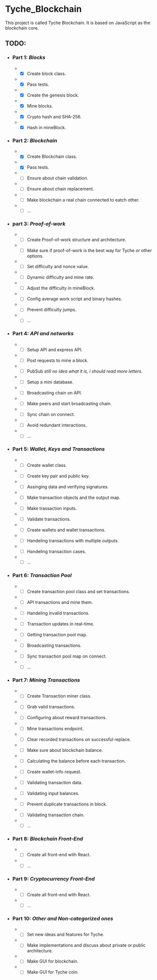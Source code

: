 # Tyche_Blockchain

This project is called Tyche Blockchain. It is based on JavaScript as the blockchain core.

## TODO:
* ### Part 1: _Blocks_
    * - [x] Create block class.
    * - [x] Pass tests.
    * - [x] Create the genesis block.
    * - [x] Mine blocks.
    * - [x] Crypto hash and SHA-256.
    * - [x] Hash in mineBlock.
* ### Part 2: _Blockchain_
    * - [x] Create Blockchain class.
    * - [x] Pass tests.
    * - [ ] Ensure about chain validation.
    * - [ ] Ensure about chain replacement.
    * - [ ] Make blockchain a real chain connected to eatch other.
    * - [ ] ...
* ### part 3: _Proof-of-work_
    * - [ ] Create Proof-of-work structure and architecture.
    * - [ ] Make sure if proof-of-work is the best way for Tyche or other options.
    * - [ ] Set difficulty and nonce value.
    * - [ ] Dynamic difficulty and mine rate.
    * - [ ] Adjust the difficulty in mineBlock.
    * - [ ] Config average work script and binary hashes.
    * - [ ] Prevent difficulty jumps.
    * - [ ] ...
* ### Part 4: _API and networks_
    * - [ ] Setup API and express API.
    * - [ ] Post requests to mine a block.
    * - [ ] PubSub _still no idea what it is, i should read more letters._
    * - [ ] Setup a mini database.
    * - [ ] Broadcasting chain on API.
    * - [ ] Make peers and start broadcasting chain.
    * - [ ] Sync chain on connect.
    * - [ ] Avoid redundant interactions.
    * - [ ] ...
* ### Part 5: _Wallet, Keys and Transactions_
    * - [ ] Create wallet class.
    * - [ ] Create key pair and public key.
    * - [ ] Assinging data and verifying signatures.
    * - [ ] Make transaction objects and the output map.
    * - [ ] Make trassaction inputs.
    * - [ ] Validate transactions.
    * - [ ] Create wallets and wallet transactions.
    * - [ ] Handeling transactions with multiple outputs.
    * - [ ] Handeling transaction cases.
    * - [ ] ...
* ### Part 6: _Transaction Pool_
    * - [ ] Create transaction pool class and set transactions.
    * - [ ] API transactions and mine them.
    * - [ ] Handeling invalid transactions.
    * - [ ] Transaction updates in real-time.
    * - [ ] Getting transaction pool map.
    * - [ ] Broadcasting transactions.
    * - [ ] Sync transaction pool map on connect.
    * - [ ] ...
* ### Part 7: _Mining Transactions_
    * - [ ] Create Transaction miner class.
    * - [ ] Grab valid transactions.
    * - [ ] Configuring about reward transactions.
    * - [ ] Mine transactions endpoint.
    * - [ ] Clear recorded transactions on successful replace.
    * - [ ] Make sure about blockchain balance.
    * - [ ] Calculating the balance before each transaction.
    * - [ ] Create wallet-info request.
    * - [ ] Validating transaction data.
    * - [ ] Validating input balances.
    * - [ ] Prevent duplicate transactions in block.
    * - [ ] Validating transaction chain.
    * - [ ] ...
* ### Part 8: _Blockchain Front-End_
    * - [ ] Create all front-end with React.
    * - [ ] ...
* ### Part 9: _Cryptocurrency Front-End_
    * - [ ] Create all front-end with React.
    * - [ ] ...
* ### Part 10: _Other and Non-categorized ones_
    * - [ ] Set new ideas and features for Tyche.
    * - [ ] Make implementations and discuss about private or public architecture.
    * - [ ] Make GUI for blockchain.
    * - [ ] Make GUI for Tyche coin.